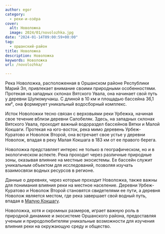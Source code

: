 ```yaml
---
author: egor
category:
  - реки-и-озёра
cover:
  alt: Новоложка
  image: 2024/01/novolozhka.jpg
date: "2024-01-14T09:00:59+00:00"
tag:
  - оршанский-район
title: Новоложка
description: Новоложка
keywords: Новоложка
url: /novolozhka/

---
```

Река Новоложка, расположенная в Оршанском районе Республики Марий Эл, привлекает внимание своими природными особенностями. Протекая на западных склонах Вятского Увала, она начинает свой путь у деревни Шулкомучакш. С длиной в 10 км и площадью бассейна 36,1 км², она формирует уникальный водосборный комплекс.

Исток Новоложки тесно связан с верховьями реки Урбежка, начиная свое течение вблизи деревни Салобеляк. Здесь, на западных склонах Вятского Увала, проходит важный водораздел бассейнов Вятки и Малой Кокшаги. Протекая на юго-восток, река мимо деревень Урбеж-Куратово и Новолож Второй, она встречает свое устье у деревни Новолож, впадая в реку Малая Кокшага в 183 км от ее правого берега.

Новоложка представляет интерес не только в географическом, но и в экологическом аспекте. Река проходит через различные природные зоны, оказывая влияние на местные экосистемы. Ее бассейн служит уникальным объектом для исследований, позволяя изучать взаимосвязи водных ресурсов в регионе.

Данные о деревнях, через которые проходит Новоложка, также важны для понимания влияния реки на местное население. Деревни Урбеж-Куратово и Новолож Второй становятся свидетелями ее пути, а деревня Новолож является местом, где река завершает свой водный путь, впадая в [Малую Кокшагу](/river_mariel/).

Новоложка, хотя и скромных размеров, играет важную роль в природной динамике и экосистеме Оршанского района, предоставляя ученым и природолюбителям уникальные возможности для изучения влияния реки на окружающую среду и общество.
